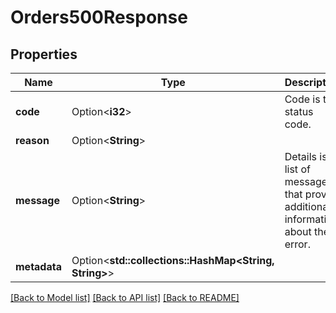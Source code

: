 # Orders500Response

## Properties

Name | Type | Description | Notes
------------ | ------------- | ------------- | -------------
**code** | Option<**i32**> | Code is the status code. | [optional]
**reason** | Option<**String**> |  | [optional]
**message** | Option<**String**> | Details is a list of messages that provide additional information about the error. | [optional]
**metadata** | Option<**std::collections::HashMap<String, String>**> |  | [optional]

[[Back to Model list]](../README.md#documentation-for-models) [[Back to API list]](../README.md#documentation-for-api-endpoints) [[Back to README]](../README.md)


